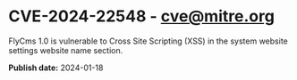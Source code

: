 # CVE-2024-22548 - cve@mitre.org

FlyCms 1.0 is vulnerable to Cross Site Scripting (XSS) in the system website settings website name section.

**Publish date:** 2024-01-18
